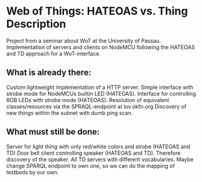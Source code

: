 # Web of Things: HATEOAS vs. Thing Description

Project from a seminar about WoT at the University of Passau.
Implementation of servers and clients on NodeMCU following the HATEOAS and TD approach for a WoT-interface.

## What is already there:
Custom lightweight implementation of a HTTP server.
Simple interface with strobe mode for NodeMCUs builtin LED (HATEOAS).
Interface for controlling RGB LEDs with strobe mode (HATEOAS).
Resolution of equivalent classes/resources via the SPRAQL-endpoint at lov.okfn.org
Discovery of new things within the subnet with dumb ping scan.

## What must still be done:
Server for light thing with only red/white colors and strobe (HATEOAS and TD)
Door bell client controlling speaker (HATEOAS and TD). Therefore discovery of the speaker.
All TD servers with different vocabularies.
Maybe change SPARQL endpoint to own one, so we can do the mapping of testbeds by our own.

